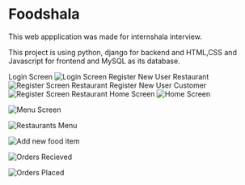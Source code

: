 # Foodshala

This web appplication was made for internshala interview.

This project is using python, django for backend and HTML,CSS and Javascript for frontend and MySQL as its database.

Login Screen
![Login Screen](https://github.com/MayankTola/foodshala/blob/master/screenshots/Login%20Screen.PNG)
Register New User Restaurant
![Register Screen Restaurant](https://github.com/MayankTola/foodshala/blob/master/screenshots/Restaurant%20Registration.PNG)
Register New User Customer
![Register Screen Restaurant](https://github.com/MayankTola/foodshala/blob/master/screenshots/Customer%20Registration.PNG)
Home Screen
![Home Screen](https://github.com/MayankTola/foodshala/blob/master/screenshots/Home.PNG)

![Menu Screen](https://github.com/MayankTola/foodshala/blob/master/screenshots/Menu.PNG)

![Restaurants Menu](https://github.com/MayankTola/foodshala/blob/master/screenshots/Restaurants%20Menu%20View.PNG)

![Add new food item](https://github.com/MayankTola/foodshala/blob/master/screenshots/Add%20menu%20item.PNG)

![Orders Recieved](https://github.com/MayankTola/foodshala/blob/master/screenshots/Restaurant%20Orders%20Recieved.PNG)

![Orders Placed](https://github.com/MayankTola/foodshala/blob/master/screenshots/Customer%20Order%20Placed.PNG)
